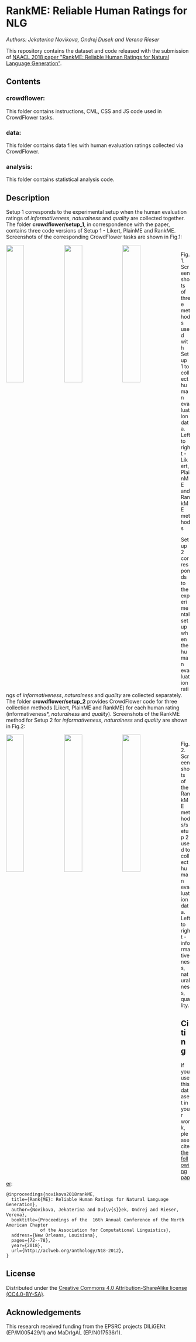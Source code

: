 RankME: Reliable Human Ratings for NLG
======================================

_Authors: Jekaterina Novikova, Ondrej Dusek and Verena Rieser_

This repository contains the dataset and code released with the submission of 
[NAACL 2018 paper "RankME: Reliable Human Ratings for Natural Language Generation"](http://aclweb.org/anthology/N18-2012).

Contents
-------

### crowdflower: ###
This folder contains instructions, CML, CSS and JS code used in CrowdFlower tasks.

### data: ###
This folder contains data files with human evaluation ratings collected via CrowdFlower.

### analysis: ###
This folder contains statistical analysis code.

Description
-------

Setup 1 corresponds to the experimental setup when the human evaluation ratings of *informativeness*, *naturalness* and *quality* are collected together. The folder **crowdflower/setup_1**, in correspondence with the paper, contains three code versions of Setup 1 - Likert, PlainME and RankME. Screenshots of the corresponding CrowdFlower tasks are shown in Fig.1:

<a href="lik_stp1.png"><img src="https://github.com/jeknov/NAACL_18_submission_RankME/blob/master/lik_stp1.png" align="left" width="31%" ></a>
<a href="plainME_stp1.png"><img src="https://github.com/jeknov/NAACL_18_submission_RankME/blob/master/plainME_stp1.png" align="left" width="31%" ></a>
<a href="rankME_stp1.png"><img src="https://github.com/jeknov/NAACL_18_submission_RankME/blob/master/rankME_stp1.png" align="left" width="31%" ></a>

<br>Fig.1. Screenshots of three methods used with Setup 1 to collect human evaluation data. Left to right - Likert, PlainME and RankME methods

Setup 2 corresponds to the experimental setup when the human evaluation ratings of *informativeness*, *naturalness* and *quality* are collected separately. The folder **crowdflower/setup_2** provides CrowdFlower code for three collection methods (Likert, PlainME and RankME) for each human rating (informativeness*, *naturalness* and *quality*). Screenshots of the RankME method for Setup 2 for *informativeness*, *naturalness* and *quality* are shown in Fig.2:

<a href="rankME_stp2_inf.png"><img src="https://github.com/jeknov/NAACL_18_submission_RankME/blob/master/rankME_stp2_inf.png" align="left" width="31%" ></a>
<a href="rankME_stp2_natur.png"><img src="https://github.com/jeknov/NAACL_18_submission_RankME/blob/master/rankME_stp2_natur.png" align="left" width="31%" ></a>
<a href="rankME_stp2_qual.png"><img src="https://github.com/jeknov/NAACL_18_submission_RankME/blob/master/rankME_stp2_qual.png" align="left" width="31%" ></a>

<br>Fig.2. Screenshots of the RankME methods/setup 2 used to collect human evaluation data. Left to right - informativeness, naturalness, quality.

Citing
-------

If you use this dataset in your work, please cite [the following paper](http://aclweb.org/anthology/N18-2012):

```
@inproceedings{novikova2018rankME,
  title={Rank{ME}: Reliable Human Ratings for Natural Language Generation},
  author={Novikova, Jekaterina and Du{\v{s}}ek, Ondrej and Rieser, Verena},
  booktitle={Proceedings of the  16th Annual Conference of the North American Chapter 
             of the Association for Computational Linguistics},
  address={New Orleans, Louisiana},
  pages={72--78},
  year={2018},
  url={http://aclweb.org/anthology/N18-2012},
}
```

License
-------

Distributed under the [Creative Commons 4.0 Attribution-ShareAlike license
(CC4.0-BY-SA)](https://creativecommons.org/licenses/by-sa/4.0/).


Acknowledgements
----------------

This research received funding from the EPSRC projects DILiGENt (EP/M005429/1) and MaDrIgAL (EP/N017536/1).

